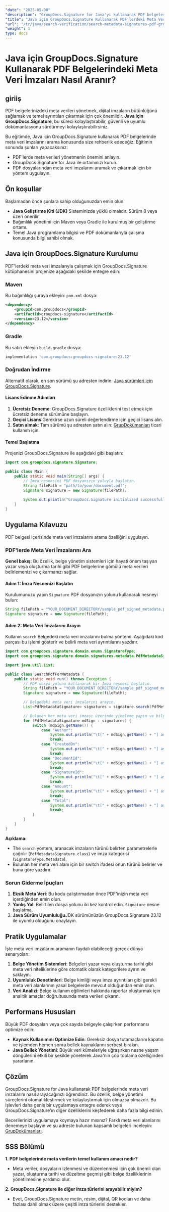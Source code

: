 ```yaml
---
"date": "2025-05-08"
"description": "GroupDocs.Signature for Java'yı kullanarak PDF belgelerindeki meta veri imzalarını nasıl etkili bir şekilde arayacağınızı ve yöneteceğinizi öğrenin. Belge yönetimi süreçlerinizi kolaylaştırın."
"title": "Java için GroupDocs.Signature Kullanarak PDF'lerdeki Meta Veri İmzaları Nasıl Aranır?"
"url": "/tr/java/search-verification/search-metadata-signatures-pdf-groupdocs-java/"
"weight": 1
type: docs
---
```

# Java için GroupDocs.Signature Kullanarak PDF Belgelerindeki Meta Veri İmzaları Nasıl Aranır?

## giriiş

PDF belgelerinizdeki meta verileri yönetmek, dijital imzaların bütünlüğünü sağlamak ve temel ayrıntıları çıkarmak için çok önemlidir. **Java için GroupDocs.Signature**, bu süreci kolaylaştırabilir, güvenli ve uyumlu dokümantasyonu sürdürmeyi kolaylaştırabilirsiniz.

Bu eğitimde, Java için GroupDocs.Signature kullanarak PDF belgelerinde meta veri imzalarını arama konusunda size rehberlik edeceğiz. Eğitimin sonunda şunları yapacaksınız:
- PDF'lerde meta verileri yönetmenin önemini anlayın.
- GroupDocs.Signature for Java ile ortamınızı kurun.
- PDF dosyalarından meta veri imzalarını aramak ve çıkarmak için bir yöntem uygulayın.

## Ön koşullar

Başlamadan önce şunlara sahip olduğunuzdan emin olun:
- **Java Geliştirme Kiti (JDK)** Sisteminizde yüklü olmalıdır. Sürüm 8 veya üzeri önerilir.
- Bağımlılık yönetimi için Maven veya Gradle ile kurulmuş bir geliştirme ortamı.
- Temel Java programlama bilgisi ve PDF dokümanlarıyla çalışma konusunda bilgi sahibi olmak.

## Java için GroupDocs.Signature Kurulumu

PDF'lerdeki meta veri imzalarıyla çalışmak için GroupDocs.Signature kütüphanesini projenize aşağıdaki şekilde entegre edin:

### Maven

Bu bağımlılığı şuraya ekleyin: `pom.xml` dosya:

```xml
<dependency>
    <groupId>com.groupdocs</groupId>
    <artifactId>groupdocs-signature</artifactId>
    <version>23.12</version>
</dependency>
```

### Gradle

Bu satırı ekleyin `build.gradle` dosya:

```gradle
implementation 'com.groupdocs:groupdocs-signature:23.12'
```

### Doğrudan İndirme

Alternatif olarak, en son sürümü şu adresten indirin: [Java sürümleri için GroupDocs.Signature](https://releases.groupdocs.com/signature/java/).

#### Lisans Edinme Adımları

1. **Ücretsiz Deneme**: GroupDocs.Signature özelliklerini test etmek için ücretsiz deneme sürümüne başlayın.
2. **Geçici Lisans**:Gerekirse uzun süreli değerlendirme için geçici lisans alın.
3. **Satın almak**: Tam sürümü şu adresten satın alın: [GrupDokümanları](https://purchase.groupdocs.com/buy) ticari kullanım için.

#### Temel Başlatma

Projenizi GroupDocs.Signature ile aşağıdaki gibi başlatın:

```java
import com.groupdocs.signature.Signature;

public class Main {
    public static void main(String[] args) {
        // İmza nesnesini PDF dosyanızın yoluyla başlatın.
        String filePath = "path/to/your/document.pdf";
        Signature signature = new Signature(filePath);
        
        System.out.println("GroupDocs.Signature initialized successfully!");
    }
}
```

## Uygulama Kılavuzu

PDF belgesi içerisinde meta veri imzalarını arama özelliğini uygulayın.

### PDF'lerde Meta Veri İmzalarını Ara

**Genel bakış:** Bu özellik, belge yönetim sistemleri için hayati önem taşıyan yazar veya oluşturma tarihi gibi PDF belgelerine gömülü meta verileri belirlemenizi ve çıkarmanızı sağlar.

#### Adım 1: İmza Nesnenizi Başlatın

Kurulumunuzu yapın `Signature` PDF dosyanızın yolunu kullanarak nesneyi bulun:

```java
String filePath = "YOUR_DOCUMENT_DIRECTORY/sample_pdf_signed_metadata.pdf";
Signature signature = new Signature(filePath);
```

#### Adım 2: Meta Veri İmzalarını Arayın

Kullanın `search` Belgedeki meta veri imzalarını bulma yöntemi. Aşağıdaki kod parçası bu işlemi gösterir ve belirli meta veri ayrıntılarını yazdırır.

```java
import com.groupdocs.signature.domain.enums.SignatureType;
import com.groupdocs.signature.domain.signatures.metadata.PdfMetadataSignature;

import java.util.List;

public class SearchPdfForMetadata {
    public static void run() throws Exception {
        // PDF dosya yolunu kullanarak bir İmza nesnesi başlatın.
        String filePath = "YOUR_DOCUMENT_DIRECTORY/sample_pdf_signed_metadata.pdf";
        Signature signature = new Signature(filePath);

        // Belgedeki meta veri imzalarını arayın.
        List<PdfMetadataSignature> signatures = signature.search(PdfMetadataSignature.class, SignatureType.Metadata);

        // Bulunan her meta veri imzası üzerinde yineleme yapın ve bilgilerini görüntüleyin.
        for (PdfMetadataSignature mdSign : signatures) {
            switch (mdSign.getName()) {
                case "Author":
                    System.out.println("\t[" + mdSign.getName() + "] as String = " + mdSign.toString());
                    break;
                case "CreatedOn":
                    System.out.println("\t[" + mdSign.getName() + "] as DateTime = " + mdSign.toDateTime());
                    break;
                case "DocumentId":
                    System.out.println("\t[" + mdSign.getName() + "] as Integer = " + mdSign.toInteger());
                    break;
                case "SignatureId":
                    System.out.println("\t[" + mdSign.getName() + "] as Double = " + mdSign.toDouble());
                    break;
                case "Amount":
                    System.out.println("\t[" + mdSign.getName() + "] as Decimal = " + mdSign.toDouble());
                    break;
                case "Total":
                    System.out.println("\t[" + mdSign.getName() + "] as Float = " + mdSign.toDouble());
                    break;
            }
        }
    }
}
```

**Açıklama:** 
- The `search` yöntem, aranacak imzaların türünü belirten parametrelerle çağrılır (`PdfMetadataSignature.class`) ve imza kategorisi (`SignatureType.Metadata`).
- Bulunan her meta veri alanı için bir switch ifadesi onun türünü belirler ve buna göre yazdırır.

### Sorun Giderme İpuçları

1. **Eksik Meta Veri**: Bu kodu çalıştırmadan önce PDF'inizin meta veri içerdiğinden emin olun.
2. **Yanlış Yol**: Belirtilen dosya yolunu iki kez kontrol edin. `Signature` nesne başlatma.
3. **Java Sürüm Uyumluluğu**JDK sürümünüzün GroupDocs.Signature 23.12 ile uyumlu olduğunu onaylayın.

## Pratik Uygulamalar

İşte meta veri imzalarını aramanın faydalı olabileceği gerçek dünya senaryoları:
1. **Belge Yönetim Sistemleri**: Belgeleri yazar veya oluşturma tarihi gibi meta veri niteliklerine göre otomatik olarak kategorilere ayırın ve saklayın.
2. **Uyumluluk Denetimleri**: Belge kimliği veya imza ayrıntıları gibi gerekli meta veri alanlarının yasal belgelerde mevcut olduğundan emin olun.
3. **Veri Analizi**: Belge kullanım eğilimleri hakkında raporlar oluşturmak için analitik amaçlar doğrultusunda meta verileri çıkarın.

## Performans Hususları

Büyük PDF dosyaları veya çok sayıda belgeyle çalışırken performansı optimize edin:
- **Kaynak Kullanımını Optimize Edin**: Gereksiz dosya tutamaçlarını kapatın ve işlemden hemen sonra bellek kaynaklarını serbest bırakın.
- **Java Bellek Yönetimi**: Büyük veri kümeleriyle uğraşırken nesne yaşam döngülerini etkili bir şekilde yöneterek Java'nın çöp toplama özelliğinden yararlanın.

## Çözüm

GroupDocs.Signature for Java kullanarak PDF belgelerinde meta veri imzalarını nasıl arayacağınızı öğrendiniz. Bu özellik, belge yönetimi süreçlerini otomatikleştirmek ve kolaylaştırmak için olmazsa olmazdır. Bu işlevleri daha geniş bir uygulamaya entegre ederek veya GroupDocs.Signature'ın diğer özelliklerini keşfederek daha fazla bilgi edinin.

Becerilerinizi uygulamaya koymaya hazır mısınız? Farklı meta veri alanlarını denemeye başlayın ve şu adreste bulunan kapsamlı belgeleri inceleyin: [GrupDokümanları](https://docs.groupdocs.com/signature/java/).

## SSS Bölümü

**1. PDF belgelerinde meta verilerin temel kullanım amacı nedir?**
   - Meta veriler, dosyaların izlenmesi ve düzenlenmesi için çok önemli olan yazar, oluşturma tarihi ve düzeltme geçmişi gibi belge özelliklerinin yönetilmesine yardımcı olur.

**2. GroupDocs.Signature ile diğer imza türlerini arayabilir miyim?**
   - Evet, GroupDocs.Signature metin, resim, dijital, QR kodları ve daha fazlası dahil olmak üzere çeşitli imza türlerini destekler.